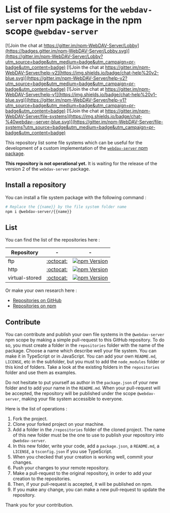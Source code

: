 # List of file systems for the `webdav-server` npm package in the npm scope `@webdav-server`

[![Join the chat at https://gitter.im/npm-WebDAV-Server/Lobby](https://badges.gitter.im/npm-WebDAV-Server/Lobby.svg)](https://gitter.im/npm-WebDAV-Server/Lobby?utm_source=badge&utm_medium=badge&utm_campaign=pr-badge&utm_content=badge)
[![Join the chat at https://gitter.im/npm-WebDAV-Server/help-v2](https://img.shields.io/badge/chat-help%20v2-blue.svg)](https://gitter.im/npm-WebDAV-Server/help-v2?utm_source=badge&utm_medium=badge&utm_campaign=pr-badge&utm_content=badge)
[![Join the chat at https://gitter.im/npm-WebDAV-Server/help-v1](https://img.shields.io/badge/chat-help%20v1-blue.svg)](https://gitter.im/npm-WebDAV-Server/help-v1?utm_source=badge&utm_medium=badge&utm_campaign=pr-badge&utm_content=badge)
[![Join the chat at https://gitter.im/npm-WebDAV-Server/file-systems](https://img.shields.io/badge/chat-%40webdav--server-blue.svg)](https://gitter.im/npm-WebDAV-Server/file-systems?utm_source=badge&utm_medium=badge&utm_campaign=pr-badge&utm_content=badge)

This repository list some file systems which can be useful for the development of a custom implementation of the [`webdav-server` npm package](https://www.npmjs.com/package/webdav-server).

**This repository is not operational yet.** It is waiting for the release of the version 2 of the `webdav-server` package.

## Install a repository

You can install a file system package with the following command :

```bash
# Replace the {{name}} by the file system folder name
npm i @webdav-server/{{name}}
```

## List

You can find the list of the repositories here :

Repository | - | -
-|-|-ftp | [:octocat:](https://github.com/OpenMarshal/npm-WebDAV-Server-Types/tree/master/repositories/ftp) | [![npm Version](https://img.shields.io/npm/v/@webdav-server/ftp.svg)](https://www.npmjs.com/package/@webdav-server/ftp)
http | [:octocat:](https://github.com/OpenMarshal/npm-WebDAV-Server-Types/tree/master/repositories/http) | [![npm Version](https://img.shields.io/npm/v/@webdav-server/http.svg)](https://www.npmjs.com/package/@webdav-server/http)
virtual-stored | [:octocat:](https://github.com/OpenMarshal/npm-WebDAV-Server-Types/tree/master/repositories/virtual-stored) | [![npm Version](https://img.shields.io/npm/v/@webdav-server/virtual-stored.svg)](https://www.npmjs.com/package/@webdav-server/virtual-stored)

Or make your own research here :
* [Repositories on GitHub](https://github.com/OpenMarshal/npm-WebDAV-Server-Types/tree/master/repositories)
* [Repositories on npm](https://www.npmjs.com/search?q=%40webdav-server)

## Contribute

You can contribute and publish your own file systems in the `@webdav-server` npm scope by making a simple pull-request to this GitHub repository. To do so, you must create a folder in the `repositories` folder with the name of the package. Choose a name which describe well your file system. You can make it in TypeScript or in JavaScript. You can add your own `README.md`, `LICENSE`, etc in the subfolder, but you must to add the `node_modules` folder or this kind of folders. Take a look at the existing folders in the `repositories` folder and use them as examples.

Do not hesitate to put yourself as author in the `package.json` of your new folder and to add your name in the `README.md`. When your pull-request will be accepted, the repository will be published under the scope `@webdav-server`, making your file system accessible to everyone.

Here is the list of operations :
1. Fork the project.
2. Clone your forked project on your machine.
3. Add a folder in the `/repositories` folder of the cloned project. The name of this new folder must be the one to use to publish your repository into `@webdav-server`.
4. In this new folder, write your code, add a `package.json`, a `README.md`, a `LICENSE`, a `tsconfig.json` if you use TypeScript.
5. When you checked that your creation is working well, commit your changes.
6. Push your changes to your remote repository.
7. Make a pull-request to the original repository, in order to add your creation to the repositories.
8. Then, if your pull-request is accepted, it will be published on npm.
9. If you make any change, you can make a new pull-request to update the repository.

Thank you for your contribution.
